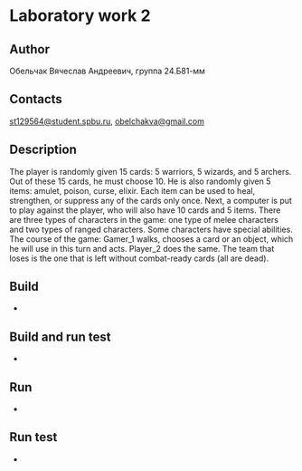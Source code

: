 # Laboratory work 2
## Author
Обельчак Вячеслав Андреевич, группа 24.Б81-мм
## Contacts
st129564@student.spbu.ru, obelchakva@gmail.com
## Description
The player is randomly given 15 cards: 5 warriors, 5 wizards, and 5 archers. Out of these 15 cards, he must choose 10. He is also randomly given 5 items: amulet, poison, curse, elixir. Each item can be used to heal, strengthen, or suppress any of the cards only once. Next, a computer is put to play against the player, who will also have 10 cards and 5 items.
There are three types of characters in the game: one type of melee characters and two types of ranged characters. Some characters have special abilities.
The course of the game:
Gamer_1 walks, chooses a card or an object, which he will use in this turn and acts. 
Player_2 does the same. 
The team that loses is the one that is left without combat-ready cards (all are dead).
## Build
-
## Build and run test
-
## Run
-
## Run test
-
